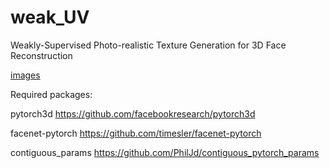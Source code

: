 # weak_UV
Weakly-Supervised Photo-realistic Texture Generation for 3D Face Reconstruction

[images](images/fig3.png)

Required packages:

pytorch3d https://github.com/facebookresearch/pytorch3d

facenet-pytorch https://github.com/timesler/facenet-pytorch

contiguous_params https://github.com/PhilJd/contiguous_pytorch_params



